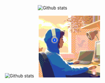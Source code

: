 <div align="center">
  <img 
    align="center" 
    alt="Github stats" 
    src="http://github-profile-summary-cards.vercel.app/api/cards/profile-details?username=LuisCoderDev&theme=github_dark" 
  />
</div>
<br />
<div align="center">
  <img 
    alt="Github stats" 
    src="http://github-profile-summary-cards.vercel.app/api/cards/stats?username=LuisCoderDev&theme=github_dark" 
  />
  &nbsp;&nbsp;
  <img 
    alt="Code gif" 
    src="../global/assets/gif/code_gif.gif" 
    width="200px" 
  />
</div>